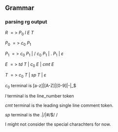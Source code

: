 ## Grammar 
### parsing rg output 
$`R \ => \ P_0 \ l \ E \ T`$ 

$`P_0 \ => \ c_0 \ P_1`$

$`P_1 \ => \ c_0 \ P_1 \ | \ / \ c_0 \ P_1 \ | \ . \ P_1 \ | \ \varepsilon`$

$`E \ => \ td \ T \ | \ c_0 \ E \ | \ cmt \ E`$

$`T \ => \ c_0 \ T \ | \ sp \ T \ | \ \varepsilon`$

$c_0$ terminal is [a-z]|[A-Z]|[0-9]|-|_$

$l$ terminal is the line_number token

$cmt$ terminal is the leading single line comment token.

$sp$ terminal is the .|/|#/$/ /

I might not consider the special charachters for now. 

